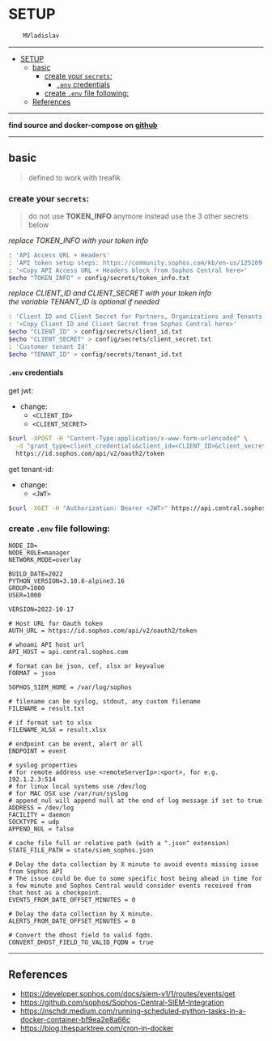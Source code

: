 # SETUP

```sh
    MVladislav
```

---

- [SETUP](#setup)
  - [basic](#basic)
    - [create your `secrets`:](#create-your-secrets)
      - [`.env` credentials](#env-credentials)
    - [create `.env` file following:](#create-env-file-following)
  - [References](#references)

---

**find source and docker-compose on [github](https://github.com/MVladislav/vm-docker-collection/tree/develop/composer/siem/sophos)**

---

## basic

> defined to work with treafik

### create your `secrets`:

> do not use **TOKEN_INFO** anymore instead use the 3 other secrets below

_replace TOKEN_INFO with your token info_

```sh
: 'API Access URL + Headers'
: 'API token setup steps: https://community.sophos.com/kb/en-us/125169'
: '<Copy API Access URL + Headers block from Sophos Central here>'
$echo "TOKEN_INFO" > config/secrets/token_info.txt
```

_replace CLIENT_ID and CLIENT_SECRET with your token info_ \
_the variable TENANT_ID is optional if needed_

```sh
: 'Client ID and Client Secret for Partners, Organizations and Tenants'
: '<Copy Client ID and Client Secret from Sophos Central here>'
$echo "CLIENT_ID" > config/secrets/client_id.txt
$echo "CLIENT_SECRET" > config/secrets/client_secret.txt
: 'Customer tenant Id'
$echo "TENANT_ID" > config/secrets/tenant_id.txt
```

#### `.env` credentials

get jwt:

- change:
  - `<CLIENT_ID>`
  - `<CLIENT_SECRET>`

```sh
$curl -XPOST -H "Content-Type:application/x-www-form-urlencoded" \
  -d "grant_type=client_credentials&client_id=<CLIENT_ID>&client_secret=<CLIENT_SECRET>&scope=token" \
  https://id.sophos.com/api/v2/oauth2/token
```

get tenant-id:

- change:
  - `<JWT>`

```sh
$curl -XGET -H "Authorization: Bearer <JWT>" https://api.central.sophos.com/whoami/v1
```

### create `.env` file following:

```env
NODE_ID=
NODE_ROLE=manager
NETWORK_MODE=overlay

BUILD_DATE=2022
PYTHON_VERSION=3.10.8-alpine3.16
GROUP=1000
USER=1000

VERSION=2022-10-17

# Host URL for Oauth token
AUTH_URL = https://id.sophos.com/api/v2/oauth2/token

# whoami API host url
API_HOST = api.central.sophos.com

# format can be json, cef, xlsx or keyvalue
FORMAT = json

SOPHOS_SIEM_HOME = /var/log/sophos

# filename can be syslog, stdout, any custom filename
FILENAME = result.txt

# if format set to xlsx
FILENAME_XLSX = result.xlsx

# endpoint can be event, alert or all
ENDPOINT = event

# syslog properties
# for remote address use <remoteServerIp>:<port>, for e.g. 192.1.2.3:514
# for linux local systems use /dev/log
# for MAC OSX use /var/run/syslog
# append_nul will append null at the end of log message if set to true
ADDRESS = /dev/log
FACILITY = daemon
SOCKTYPE = udp
APPEND_NUL = false

# cache file full or relative path (with a ".json" extension)
STATE_FILE_PATH = state/siem_sophos.json

# Delay the data collection by X minute to avoid events missing issue from Sophos API
# The issue could be due to some specific host being ahead in time for a few minute and Sophos Central would consider events received from that host as a checkpoint.
EVENTS_FROM_DATE_OFFSET_MINUTES = 0

# Delay the data collection by X minute.
ALERTS_FROM_DATE_OFFSET_MINUTES = 0

# Convert the dhost field to valid fqdn.
CONVERT_DHOST_FIELD_TO_VALID_FQDN = true
```

---

## References

- <https://developer.sophos.com/docs/siem-v1/1/routes/events/get>
- <https://github.com/sophos/Sophos-Central-SIEM-Integration>
- <https://nschdr.medium.com/running-scheduled-python-tasks-in-a-docker-container-bf9ea2e8a66c>
- <https://blog.thesparktree.com/cron-in-docker>
